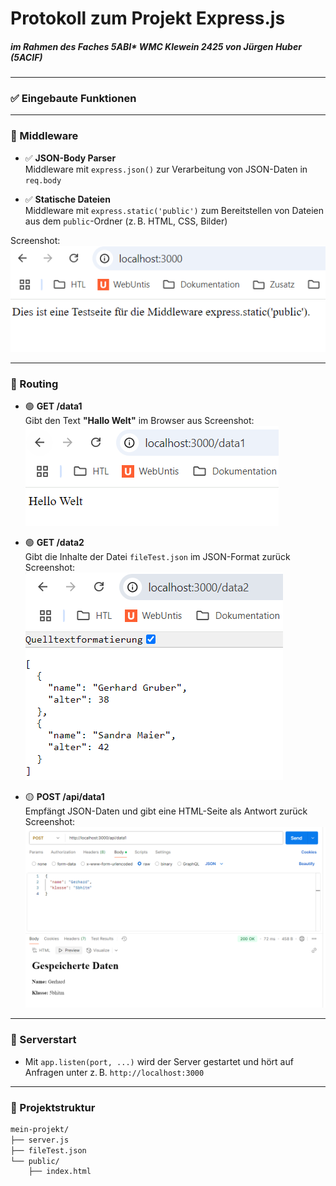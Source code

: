 # Protokoll zum Projekt **Express.js**
##### im Rahmen des Faches 5ABI* WMC Klewein 2425 von Jürgen Huber (5ACIF) 
---

### ✅ Eingebaute Funktionen

---

### 🧩 Middleware

- ✅ **JSON-Body Parser**  
Middleware mit `express.json()` zur Verarbeitung von JSON-Daten in `req.body`

- ✅ **Statische Dateien**  
Middleware mit `express.static('public')` zum Bereitstellen von Dateien aus dem `public`-Ordner (z. B. HTML, CSS, Bilder)  
  
Screenshot:  
![static --> index](images/img_12.png)

---

### 🚦 Routing

- 🟢 **GET /data1**  
  Gibt den Text **"Hallo Welt"** im Browser aus
  Screenshot:
![get1](images/img_1.png)


- 🟢 **GET /data2**  
  Gibt die Inhalte der Datei `fileTest.json` im JSON-Format zurück
  Screenshot:
  ![get2](images/img_2.png)

- 🟡 **POST /api/data1**  
  Empfängt JSON-Daten und gibt eine HTML-Seite als Antwort zurück
  Screenshot:
  ![post](images/img_3.png)

---

### 🚀 Serverstart

- Mit `app.listen(port, ...)` wird der Server gestartet und hört auf Anfragen unter z. B. `http://localhost:3000`

---

### 📁 Projektstruktur

```bash
mein-projekt/
├── server.js
├── fileTest.json
└── public/
    ├── index.html
